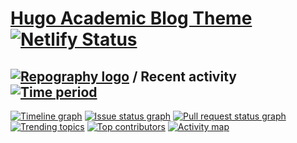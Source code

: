 <!--<p align="center"><a href="https://wowchemy.com" target="_blank" rel="noopener"><img src="https://sourcethemes.com/academic/img/logo_200px.png" alt="Wowchemy Website Builder"></a></p>-->

# [Hugo Academic Blog Theme](https://github.com/wowchemy/hugo-blog-theme) [![Netlify Status](https://api.netlify.com/api/v1/badges/ca2b4050-3e03-4e51-9241-206bd39d6417/deploy-status)](https://app.netlify.com/sites/jazzy-praline-3192c5/deploys)

## [![Repography logo](https://images.repography.com/logo.svg)](https://repography.com) / Recent activity [![Time period](https://images.repography.com/33815624/kcoderhtml/blog/recent-activity/_fV1v2dctIiYE2g74rOImudmHHnUybSpP7S1dWXFp-c/nEoAUNOg-kUZkkQBEsSCZyyBQuRTCdC0mJURIJMBEic_badge.svg)](https://repography.com)
[![Timeline graph](https://images.repography.com/33815624/kcoderhtml/blog/recent-activity/_fV1v2dctIiYE2g74rOImudmHHnUybSpP7S1dWXFp-c/nEoAUNOg-kUZkkQBEsSCZyyBQuRTCdC0mJURIJMBEic_timeline.svg)](https://github.com/kcoderhtml/blog/commits)
[![Issue status graph](https://images.repography.com/33815624/kcoderhtml/blog/recent-activity/_fV1v2dctIiYE2g74rOImudmHHnUybSpP7S1dWXFp-c/nEoAUNOg-kUZkkQBEsSCZyyBQuRTCdC0mJURIJMBEic_issues.svg)](https://github.com/kcoderhtml/blog/issues)
[![Pull request status graph](https://images.repography.com/33815624/kcoderhtml/blog/recent-activity/_fV1v2dctIiYE2g74rOImudmHHnUybSpP7S1dWXFp-c/nEoAUNOg-kUZkkQBEsSCZyyBQuRTCdC0mJURIJMBEic_prs.svg)](https://github.com/kcoderhtml/blog/pulls)
[![Trending topics](https://images.repography.com/33815624/kcoderhtml/blog/recent-activity/_fV1v2dctIiYE2g74rOImudmHHnUybSpP7S1dWXFp-c/nEoAUNOg-kUZkkQBEsSCZyyBQuRTCdC0mJURIJMBEic_words.svg)](https://github.com/kcoderhtml/blog/commits)
[![Top contributors](https://images.repography.com/33815624/kcoderhtml/blog/recent-activity/_fV1v2dctIiYE2g74rOImudmHHnUybSpP7S1dWXFp-c/nEoAUNOg-kUZkkQBEsSCZyyBQuRTCdC0mJURIJMBEic_users.svg)](https://github.com/kcoderhtml/blog/graphs/contributors)
[![Activity map](https://images.repography.com/33815624/kcoderhtml/blog/recent-activity/_fV1v2dctIiYE2g74rOImudmHHnUybSpP7S1dWXFp-c/nEoAUNOg-kUZkkQBEsSCZyyBQuRTCdC0mJURIJMBEic_map.svg)](https://github.com/kcoderhtml/blog/commits)
